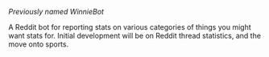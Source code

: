 _Previously named WinnieBot_

A Reddit bot for reporting stats on various categories of things you might want stats for. Initial development will be on Reddit
thread statistics, and the move onto sports.
